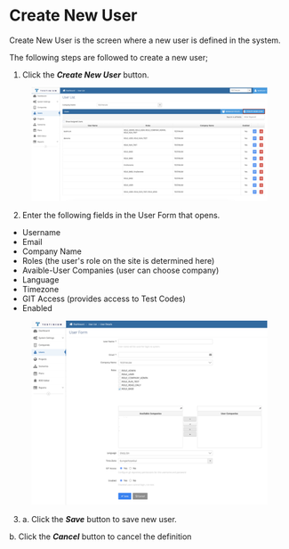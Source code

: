 # Create New User

Create New User is the screen where a new user is defined in the system.

The following steps are followed to create a new user;

1. Click the _**Create New User**_ button.

<figure><img src="../../.gitbook/assets/Users - Create User Button.png" alt=""><figcaption></figcaption></figure>

2. Enter the following fields in the User Form that opens.

* Username
* Email
* Company Name
* Roles (the user's role on the site is determined here)
* Avaible-User Companies (user can choose company)
* Language
* Timezone
* GIT Access (provides access to Test Codes)
* Enabled

<figure><img src="../../.gitbook/assets/Screenshot 2025-02-11 at 14.50.51.png" alt=""><figcaption></figcaption></figure>

3. a. Click the _**Save**_ button to save new user.

&#x20;      b. Click the _**Cancel**_ button to cancel the definition&#x20;

